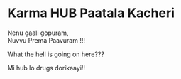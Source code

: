 # Karma HUB Paatala Kacheri
Nenu gaali gopuram,
<br>
Nuvvu Prema Paavuram !!!

What the hell is going on here???

Mi hub lo drugs dorikaayi!!